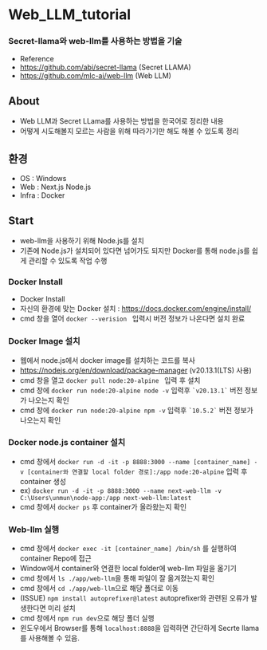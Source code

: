 <h1> Web_LLM_tutorial </h1>
<h3> Secret-llama와 web-llm를 사용하는 방법을 기술 </h3>

- Reference
- https://github.com/abi/secret-llama (Secret LLAMA)
- https://github.com/mlc-ai/web-llm (Web LLM)

## About
- Web LLM과 Secret LLama를 사용하는 방법을 한국어로 정리한 내용
- 어떻게 시도해볼지 모르는 사람을 위해 따라가기만 해도 해볼 수 있도록 정리

## 환경

- OS : Windows
- Web : Next.js Node.js
- Infra : Docker

## Start

- web-llm을 사용하기 위해 Node.js를 설치
- 기존에 Node.js가 설치되어 있다면 넘어가도 되지만 Docker를 통해 node.js를 쉽게 관리할 수 있도록 작업 수행

### Docker Install
- Docker Install
- 자신의 환경에 맞는 Docker 설치 : https://docs.docker.com/engine/install/
- cmd 창을 열어 ```docker --verision ``` 입력시 버전 정보가 나온다면 설치 완료

### Docker Image 설치
- 웹에서 node.js에서 docker image를 설치하는 코드를 복사
- https://nodejs.org/en/download/package-manager (v20.13.1(LTS) 사용)
- cmd 창을 열고 ```docker pull node:20-alpine ``` 입력 후 설치
- cmd 창에 ``` docker run node:20-alpine node -v ``` 입력후 ``` `v20.13.1` ``` 버전 정보가 나오는지 확인
- cmd 창에 ``` docker run node:20-alpine npm -v ``` 입력후 ``` `10.5.2` ``` 버전 정보가 나오는지 확인

### Docker node.js container 설치
- cmd 창에서 ``` docker run -d -it -p 8888:3000 --name [container_name] -v [container와 연결할 local folder 경로]:/app node:20-alpine ``` 입력 후 container 생성
- ex) ``` docker run -d -it -p 8888:3000 --name next-web-llm -v C:\Users\unmun\node-app:/app next-web-llm:latest ```
- cmd 창에서 ``` docker ps ``` 후 container가 올라왔는지 확인

### Web-llm 실행
- cmd 창에서 ``` docker exec -it [container_name] /bin/sh ``` 를 실행하여 container Repo에 접근
- Window에서 container와 연결한 local folder에 web-llm 파일을 옮기기
- cmd 창에서 ``` ls ./app/web-llm ```을 통해 파일이 잘 옮겨졌는지 확인
- cmd 창에서 ``` cd ./app/web-llm ```으로 해당 폴더로 이동
- (ISSUE) ``` npm install autoprefixer@latest ``` autoprefixer와 관련된 오류가 발생한다면 미리 설치
- cmd 창에서 ``` npm run dev ```으로 해당 폴더 실행
- 윈도우에서 Browser를 통해 ```localhost:8888```을 입력하면 간단하게 Secrte llama를 사용해볼 수 있음.